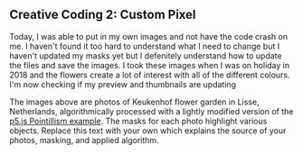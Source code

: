 
## Creative Coding 2: Custom Pixel

Today, I was able to put in my own images and not have the code crash on me. I haven't found it too hard to understand what I need to change but I haven't updated my masks yet but I defenitely understand how to update the files and save the images. I took these images when I was on holiday in 2018 and the flowers create a lot of interest with all of the different colours. I'm now checking if my preview and thumbnails are updating

The images above are photos of Keukenhof flower garden in Lisse, Netherlands, algorithmically processed with a lightly modified version of the [p5.js Pointillism example](https://p5js.org/examples/image-pointillism.html). The masks for each photo highlight various objects. Replace this text with your own which explains the source of your photos, masking, and applied algorithm.
